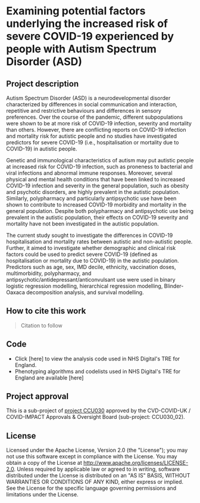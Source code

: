 # Examining potential factors underlying the increased risk of severe COVID-19 experienced by people with Autism Spectrum Disorder (ASD) 

## Project description

Autism Spectrum Disorder (ASD) is a neurodevelopmental disorder characterized by differences in social communication and interaction, repetitive and restrictive behaviours and differences in sensory preferences. Over the course of the pandemic, different subpopulations were shown to be at more risk of COVID-19 infection, severity and mortality than others. However, there are conflicting reports on COVID-19 infection and mortality risk for autistic people and no studies have investigated predictors for severe COVID-19 (i.e., hospitalisation or mortality due to COVID-19) in autistic people. 

Genetic and immunological characteristics of autism may put autistic people at increased risk for COVID-19 infection, such as proneness to bacterial and viral infections and abnormal immune responses. Moreover, several physical and mental health conditions that have been linked to increased COVID-19 infection and severity in the general population, such as obesity and psychotic disorders, are highly prevalent in the autistic population.  Similarly, polypharmacy and particularly antipsychotic use have been shown to contribute to increased COVID-19 morbidity and mortality in the general population. Despite both polypharmacy and antipsychotic use being prevalent in the autistic population, their effects on COVID-19 severity and mortality have not been investigated in the autistic population. 

The current study sought to investigate the differences in COVID-19 hospitalisation and mortality rates between autistic and non-autistic people. Further, it aimed to investigate whether demographic and clinical risk factors could be used to predict severe COVID-19 (defined as hospitalisation or mortality due to COVID-19) in the autistic population. Predictors such as age, sex, IMD decile, ethnicity, vaccination doses, multimorbidity, polypharmacy, and antipsychotic/antidepressant/anticonvulsant use were used in binary logistic regression modelling, hierarchical regression modelling, Blinder-Oaxaca decomposition analysis, and survival modelling. 


## How to cite this work
> Citation to follow

## Code

* Click [here] to view the analysis code used in NHS Digital's TRE for England.
* Phenotyping algorithms and codelists used in NHS Digital's TRE for England are available [here]

## Project approval

This is a sub-project of [project CCU030](https://github.com/BHFDSC/CCU030) approved by the CVD-COVID-UK / COVID-IMPACT Approvals & Oversight Board (sub-project: CCU030_02).

## License

Licensed under the Apache License, Version 2.0 (the "License"); you may not use this software except in compliance with the License. You may obtain a copy of the License at http://www.apache.org/licenses/LICENSE-2.0. Unless required by applicable law or agreed to in writing, software distributed under the License is distributed on an "AS IS" BASIS, WITHOUT WARRANTIES OR CONDITIONS OF ANY KIND, either express or implied. See the License for the specific language governing permissions and limitations under the License.
